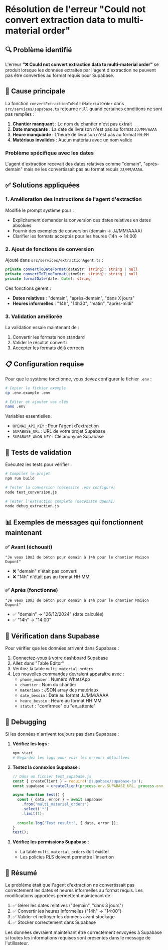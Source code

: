# Résolution de l'erreur "Could not convert extraction data to multi-material order"

## 🔍 Problème identifié

L'erreur **"❌ Could not convert extraction data to multi-material order"** se produit lorsque les données extraites par l'agent d'extraction ne peuvent pas être converties au format requis pour Supabase.

## 🎯 Cause principale

La fonction `convertExtractionToMultiMaterialOrder` dans `src/services/supabase.ts` retourne `null` quand certaines conditions ne sont pas remplies :

1. **Chantier manquant** : Le nom du chantier n'est pas extrait
2. **Date manquante** : La date de livraison n'est pas au format `JJ/MM/AAAA`
3. **Heure manquante** : L'heure de livraison n'est pas au format `HH:MM`
4. **Matériaux invalides** : Aucun matériau avec un nom valide

### Problème spécifique avec les dates

L'agent d'extraction recevait des dates relatives comme "demain", "après-demain" mais ne les convertissait pas au format requis `JJ/MM/AAAA`.

## ✅ Solutions appliquées

### 1. Amélioration des instructions de l'agent d'extraction

Modifié le prompt système pour :
- Explicitement demander la conversion des dates relatives en dates absolues
- Fournir des exemples de conversion (demain → JJ/MM/AAAA)
- Clarifier les formats acceptés pour les heures (14h → 14:00)

### 2. Ajout de fonctions de conversion

Ajouté dans `src/services/extractionAgent.ts` :

```typescript
private convertToDateFormat(dateStr: string): string | null
private convertToTimeFormat(timeStr: string): string | null
private formatDate(date: Date): string
```

Ces fonctions gèrent :
- **Dates relatives** : "demain", "après-demain", "dans X jours"
- **Heures informelles** : "14h", "14h30", "matin", "après-midi"

### 3. Validation améliorée

La validation essaie maintenant de :
1. Convertir les formats non standard
2. Valider le résultat converti
3. Accepter les formats déjà corrects

## 📋 Configuration requise

Pour que le système fonctionne, vous devez configurer le fichier `.env` :

```bash
# Copier le fichier exemple
cp .env.example .env

# Éditer et ajouter vos clés
nano .env
```

Variables essentielles :
- `OPENAI_API_KEY` : Pour l'agent d'extraction
- `SUPABASE_URL` : URL de votre projet Supabase
- `SUPABASE_ANON_KEY` : Clé anonyme Supabase

## 🧪 Tests de validation

Exécutez les tests pour vérifier :

```bash
# Compiler le projet
npm run build

# Tester la conversion (nécessite .env configuré)
node test_conversion.js

# Tester l'extraction complète (nécessite OpenAI)
node debug_extraction.js
```

## 📊 Exemples de messages qui fonctionnent maintenant

### ✅ Avant (échouait)
```
"Je veux 10m3 de béton pour demain à 14h pour le chantier Maison Dupont"
```
- ❌ "demain" n'était pas converti
- ❌ "14h" n'était pas au format HH:MM

### ✅ Après (fonctionne)
```
"Je veux 10m3 de béton pour demain à 14h pour le chantier Maison Dupont"
```
- ✅ "demain" → "26/12/2024" (date calculée)
- ✅ "14h" → "14:00"

## 🔧 Vérification dans Supabase

Pour vérifier que les données arrivent dans Supabase :

1. Connectez-vous à votre dashboard Supabase
2. Allez dans "Table Editor"
3. Vérifiez la table `multi_material_orders`
4. Les nouvelles commandes devraient apparaître avec :
   - `phone_number` : Numéro WhatsApp
   - `chantier` : Nom du chantier
   - `materiaux` : JSON array des matériaux
   - `date_besoin` : Date au format JJ/MM/AAAA
   - `heure_besoin` : Heure au format HH:MM
   - `statut` : "confirmee" ou "en_attente"

## 🚨 Debugging

Si les données n'arrivent toujours pas dans Supabase :

1. **Vérifiez les logs** :
   ```bash
   npm start
   # Regardez les logs pour voir les erreurs détaillées
   ```

2. **Testez la connexion Supabase** :
   ```javascript
   // Dans un fichier test_supabase.js
   const { createClient } = require('@supabase/supabase-js');
   const supabase = createClient(process.env.SUPABASE_URL, process.env.SUPABASE_ANON_KEY);
   
   async function test() {
     const { data, error } = await supabase
       .from('multi_material_orders')
       .select('*')
       .limit(1);
     
     console.log('Test result:', { data, error });
   }
   test();
   ```

3. **Vérifiez les permissions Supabase** :
   - La table `multi_material_orders` doit exister
   - Les policies RLS doivent permettre l'insertion

## 📝 Résumé

Le problème était que l'agent d'extraction ne convertissait pas correctement les dates et heures informelles au format requis. Les modifications apportées permettent maintenant de :

1. ✅ Gérer les dates relatives ("demain", "dans 3 jours")
2. ✅ Convertir les heures informelles ("14h" → "14:00")
3. ✅ Valider et nettoyer les données avant stockage
4. ✅ Stocker correctement dans Supabase

Les données devraient maintenant être correctement envoyées à Supabase si toutes les informations requises sont présentes dans le message de l'utilisateur.